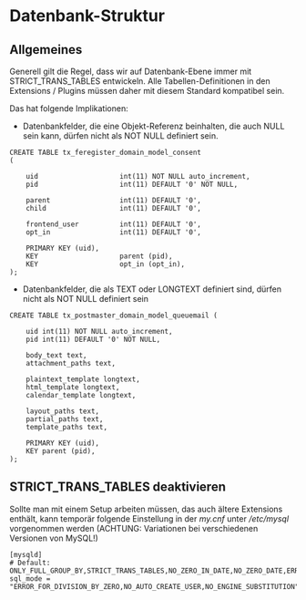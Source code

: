# Datenbank-Struktur
## Allgemeines
Generell gilt die Regel, dass wir auf Datenbank-Ebene immer mit STRICT_TRANS_TABLES entwickeln.
Alle Tabellen-Definitionen in den Extensions / Plugins müssen daher mit diesem Standard kompatibel sein.

Das hat folgende Implikationen:
* Datenbankfelder, die eine Objekt-Referenz beinhalten, die auch NULL sein kann, dürfen nicht als NOT NULL definiert sein.
```
CREATE TABLE tx_feregister_domain_model_consent
(

	uid                    int(11) NOT NULL auto_increment,
	pid                    int(11) DEFAULT '0' NOT NULL,

	parent                 int(11) DEFAULT '0',
	child                  int(11) DEFAULT '0',

	frontend_user          int(11) DEFAULT '0',
	opt_in                 int(11) DEFAULT '0',

	PRIMARY KEY (uid),
	KEY                    parent (pid),
	KEY                    opt_in (opt_in),
);

```
* Datenbankfelder, die als TEXT oder LONGTEXT definiert sind, dürfen nicht als NOT NULL definiert sein
```
CREATE TABLE tx_postmaster_domain_model_queuemail (

	uid int(11) NOT NULL auto_increment,
	pid int(11) DEFAULT '0' NOT NULL,

	body_text text,
	attachment_paths text,

	plaintext_template longtext,
	html_template longtext,
	calendar_template longtext,

	layout_paths text,
	partial_paths text,
	template_paths text,

	PRIMARY KEY (uid),
	KEY parent (pid),
);
```
## STRICT_TRANS_TABLES deaktivieren
Sollte man mit einem Setup arbeiten müssen, das auch ältere Extensions enthält, kann temporär folgende Einstellung in der _my.cnf_ unter _/etc/mysql_ vorgenommen werden
(ACHTUNG: Variationen bei verschiedenen Versionen von MySQL!)
```
[mysqld]
# Default:  ONLY_FULL_GROUP_BY,STRICT_TRANS_TABLES,NO_ZERO_IN_DATE,NO_ZERO_DATE,ERROR_FOR_DIVISION_BY_ZERO,NO_AUTO_CREATE_USER,NO_ENGINE_SUBSTITUTION
sql_mode = "ERROR_FOR_DIVISION_BY_ZERO,NO_AUTO_CREATE_USER,NO_ENGINE_SUBSTITUTION"
```